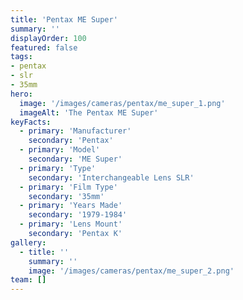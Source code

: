 ```yaml
---
title: 'Pentax ME Super'
summary: ''
displayOrder: 100
featured: false
tags:
- pentax
- slr
- 35mm
hero:
  image: '/images/cameras/pentax/me_super_1.png'
  imageAlt: 'The Pentax ME Super'
keyFacts:
  - primary: 'Manufacturer'
    secondary: 'Pentax'
  - primary: 'Model'
    secondary: 'ME Super'
  - primary: 'Type'
    secondary: 'Interchangeable Lens SLR'
  - primary: 'Film Type'
    secondary: '35mm'
  - primary: 'Years Made'
    secondary: '1979-1984'
  - primary: 'Lens Mount'
    secondary: 'Pentax K'
gallery:
  - title: ''
    summary: ''
    image: '/images/cameras/pentax/me_super_2.png'
team: []
---
```

